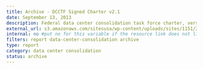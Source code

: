 ```yaml
---
title: Archive - DCCTF Signed Charter v2.1
date: September 13, 2013
description: Federal data center consolidation task force charter, version 2.
external_url: s3.amazonaws.com/sitesusa/wp-content/uploads/sites/1151/2016/10/Federal_Data_Center_Consolidation_Charter_2.1.pdf
internal: no #put no for this variable if the resource link does not live on CIO.gov
filters: report data-center-consolidation archive
type: report
category: data center consolidation
status: archive
---
```

